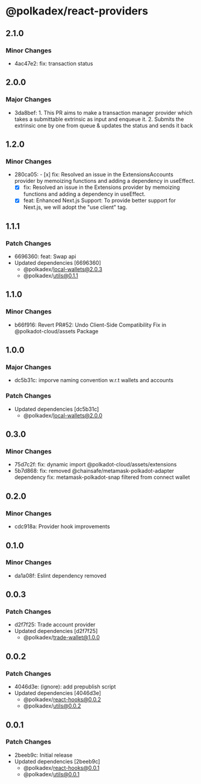 # @polkadex/react-providers

## 2.1.0

### Minor Changes

- 4ac47e2: fix: transaction status

## 2.0.0

### Major Changes

- 3da8bef: 1. This PR aims to make a transaction manager provider which takes a submittable extrinsic as input and enqueue it. 2. Submits the extrinsic one by one from queue & updates the status and sends it back

## 1.2.0

### Minor Changes

- 280ca05: - [x] fix: Resolved an issue in the ExtensionsAccounts provider by memoizing functions and adding a dependency in useEffect.
  - [x] fix: Resolved an issue in the Extensions provider by memoizing functions and adding a dependency in useEffect.
  - [x] feat: Enhanced Next.js Support: To provide better support for Next.js, we will adopt the "use client" tag.

## 1.1.1

### Patch Changes

- 6696360: feat: Swap api
- Updated dependencies [6696360]
  - @polkadex/local-wallets@2.0.3
  - @polkadex/utils@0.1.1

## 1.1.0

### Minor Changes

- b66f916: Revert PR#52: Undo Client-Side Compatibility Fix in @polkadot-cloud/assets Package

## 1.0.0

### Major Changes

- dc5b31c: imporve naming convention w.r.t wallets and accounts

### Patch Changes

- Updated dependencies [dc5b31c]
  - @polkadex/local-wallets@2.0.0

## 0.3.0

### Minor Changes

- 75d7c2f: fix: dynamic import @polkadot-cloud/assets/extensions
- 5b7d868: fix: removed @chainsafe/metamask-polkadot-adapter dependency
  fix: metamask-polkadot-snap filtered from connect wallet

## 0.2.0

### Minor Changes

- cdc918a: Provider hook improvements

## 0.1.0

### Minor Changes

- da1a08f: Eslint dependency removed

## 0.0.3

### Patch Changes

- d2f7f25: Trade account provider
- Updated dependencies [d2f7f25]
  - @polkadex/trade-wallet@1.0.0

## 0.0.2

### Patch Changes

- 4046d3e: (ignore): add prepublish script
- Updated dependencies [4046d3e]
  - @polkadex/react-hooks@0.0.2
  - @polkadex/utils@0.0.2

## 0.0.1

### Patch Changes

- 2beeb9c: Initial release
- Updated dependencies [2beeb9c]
  - @polkadex/react-hooks@0.0.1
  - @polkadex/utils@0.0.1
